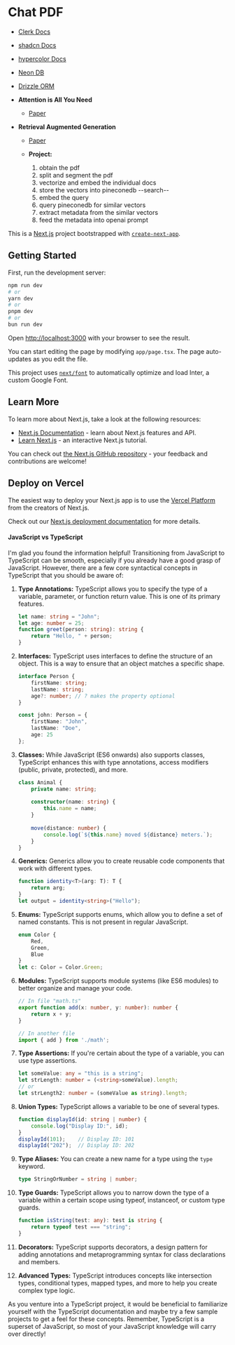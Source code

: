 # Chat PDF

- [Clerk Docs](https://clerk.com/docs/quickstarts/nextjs/)
- [shadcn Docs](https://ui.shadcn.com/docs)
- [hypercolor Docs](https://hypercolor.dev)
- [Neon DB](https://console.neon.tech/app/projects/)
- [Drizzle ORM](https://drizzle.dev/docs/)

- **Attention is All You Need**
    - [Paper](https://arxiv.org/pdf/1706.03762.pdf)

- **Retrieval Augmented Generation**
    - [Paper](https://arxiv.org/pdf/1907.01470.pdf)

    - **Project:**
        1. obtain the pdf
        2. split and segment the pdf
        3. vectorize and embed the individual docs
        4. store the vectors into pineconedb
        --search--
        5. embed the query
        6. query pineconedb for similar vectors
        7. extract metadata from the similar vectors
        8. feed the metadata into openai prompt
  

This is a [Next.js](https://nextjs.org/) project bootstrapped with [`create-next-app`](https://github.com/vercel/next.js/tree/canary/packages/create-next-app).

## Getting Started

First, run the development server:

```bash
npm run dev
# or
yarn dev
# or
pnpm dev
# or
bun run dev
```

Open [http://localhost:3000](http://localhost:3000) with your browser to see the result.

You can start editing the page by modifying `app/page.tsx`. The page auto-updates as you edit the file.

This project uses [`next/font`](https://nextjs.org/docs/basic-features/font-optimization) to automatically optimize and load Inter, a custom Google Font.

## Learn More

To learn more about Next.js, take a look at the following resources:

- [Next.js Documentation](https://nextjs.org/docs) - learn about Next.js features and API.
- [Learn Next.js](https://nextjs.org/learn) - an interactive Next.js tutorial.

You can check out [the Next.js GitHub repository](https://github.com/vercel/next.js/) - your feedback and contributions are welcome!

## Deploy on Vercel

The easiest way to deploy your Next.js app is to use the [Vercel Platform](https://vercel.com/new?utm_medium=default-template&filter=next.js&utm_source=create-next-app&utm_campaign=create-next-app-readme) from the creators of Next.js.

Check out our [Next.js deployment documentation](https://nextjs.org/docs/deployment) for more details.



#### **JavaScript vs TypeScript**

I'm glad you found the information helpful! Transitioning from JavaScript to TypeScript can be smooth, especially if you already have a good grasp of JavaScript. However, there are a few core syntactical concepts in TypeScript that you should be aware of:

1. **Type Annotations:** TypeScript allows you to specify the type of a variable, parameter, or function return value. This is one of its primary features.
    ```typescript
    let name: string = "John";
    let age: number = 25;
    function greet(person: string): string {
        return "Hello, " + person;
    }
    ```

2. **Interfaces:** TypeScript uses interfaces to define the structure of an object. This is a way to ensure that an object matches a specific shape.
    ```typescript
    interface Person {
        firstName: string;
        lastName: string;
        age?: number; // ? makes the property optional
    }

    const john: Person = {
        firstName: "John",
        lastName: "Doe",
        age: 25
    };
    ```

3. **Classes:** While JavaScript (ES6 onwards) also supports classes, TypeScript enhances this with type annotations, access modifiers (public, private, protected), and more.
    ```typescript
    class Animal {
        private name: string;
        
        constructor(name: string) {
            this.name = name;
        }
        
        move(distance: number) {
            console.log(`${this.name} moved ${distance} meters.`);
        }
    }
    ```

4. **Generics:** Generics allow you to create reusable code components that work with different types.
    ```typescript
    function identity<T>(arg: T): T {
        return arg;
    }
    let output = identity<string>("Hello");
    ```

5. **Enums:** TypeScript supports enums, which allow you to define a set of named constants. This is not present in regular JavaScript.
    ```typescript
    enum Color {
        Red,
        Green,
        Blue
    }
    let c: Color = Color.Green;
    ```

6. **Modules:** TypeScript supports module systems (like ES6 modules) to better organize and manage your code.
    ```typescript
    // In file "math.ts"
    export function add(x: number, y: number): number {
        return x + y;
    }

    // In another file
    import { add } from './math';
    ```

7. **Type Assertions:** If you're certain about the type of a variable, you can use type assertions.
    ```typescript
    let someValue: any = "this is a string";
    let strLength: number = (<string>someValue).length;
    // or
    let strLength2: number = (someValue as string).length;
    ```

8. **Union Types:** TypeScript allows a variable to be one of several types.
    ```typescript
    function displayId(id: string | number) {
        console.log("Display ID:", id);
    }
    displayId(101);    // Display ID: 101
    displayId("202");  // Display ID: 202
    ```

9. **Type Aliases:** You can create a new name for a type using the `type` keyword.
    ```typescript
    type StringOrNumber = string | number;
    ```

10. **Type Guards:** TypeScript allows you to narrow down the type of a variable within a certain scope using typeof, instanceof, or custom type guards.
    ```typescript
    function isString(test: any): test is string {
        return typeof test === "string";
    }
    ```

11. **Decorators:** TypeScript supports decorators, a design pattern for adding annotations and metaprogramming syntax for class declarations and members.

12. **Advanced Types:** TypeScript introduces concepts like intersection types, conditional types, mapped types, and more to help you create complex type logic.

As you venture into a TypeScript project, it would be beneficial to familiarize yourself with the TypeScript documentation and maybe try a few sample projects to get a feel for these concepts. Remember, TypeScript is a superset of JavaScript, so most of your JavaScript knowledge will carry over directly!